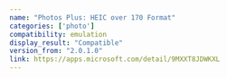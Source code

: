 ```yaml
---
name: "Photos Plus: HEIC over 170 Format"
categories: ['photo']
compatibility: emulation
display_result: "Compatible"
version_from: "2.0.1.0"
link: https://apps.microsoft.com/detail/9MXXT8JDWKXL
---
```

